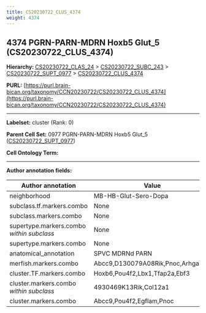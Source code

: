 ```yaml
---
title: CS20230722_CLUS_4374
weight: 4374
---
```

## 4374 PGRN-PARN-MDRN Hoxb5 Glut_5 (CS20230722_CLUS_4374)
<b>Hierarchy: </b>
[CS20230722_CLAS_24](../CS20230722_CLAS_24) >
[CS20230722_SUBC_243](../CS20230722_SUBC_243) >
[CS20230722_SUPT_0977](../CS20230722_SUPT_0977) >
[CS20230722_CLUS_4374](../CS20230722_CLUS_4374)

**PURL:** [https://purl.brain-bican.org/taxonomy/CCN20230722/CS20230722_CLUS_4374](https://purl.brain-bican.org/taxonomy/CCN20230722/CS20230722_CLUS_4374)

---


**Labelset:** cluster (Rank: 0)

**Parent Cell Set:** 0977 PGRN-PARN-MDRN Hoxb5 Glut_5 ([CS20230722_SUPT_0977](../CS20230722_SUPT_0977))



**Cell Ontology Term:** 

[MARKER GENES.]: #


---

[TRANSFERRED ANNOTATIONS.]: #


[AUTHOR ANNOTATION FIELDS.]: #


**Author annotation fields:**

| Author annotation | Value |
|-------------------|-------|
|neighborhood|MB-HB-Glut-Sero-Dopa|
|subclass.tf.markers.combo|None|
|subclass.markers.combo|None|
|supertype.markers.combo _within subclass_|None|
|supertype.markers.combo|None|
|anatomical_annotation|SPVC MDRNd PARN|
|merfish.markers.combo|Abcc9,D130079A08Rik,Pnoc,Arhgap36|
|cluster.TF.markers.combo|Hoxb6,Pou4f2,Lbx1,Tfap2a,Ebf3|
|cluster.markers.combo _within subclass_|4930469K13Rik,Col12a1|
|cluster.markers.combo|Abcc9,Pou4f2,Egflam,Pnoc|
